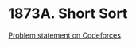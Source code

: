 # 1873A. Short Sort

[Problem statement on Codeforces](https://codeforces.com/problemset/problem/1873/A?locale=en).